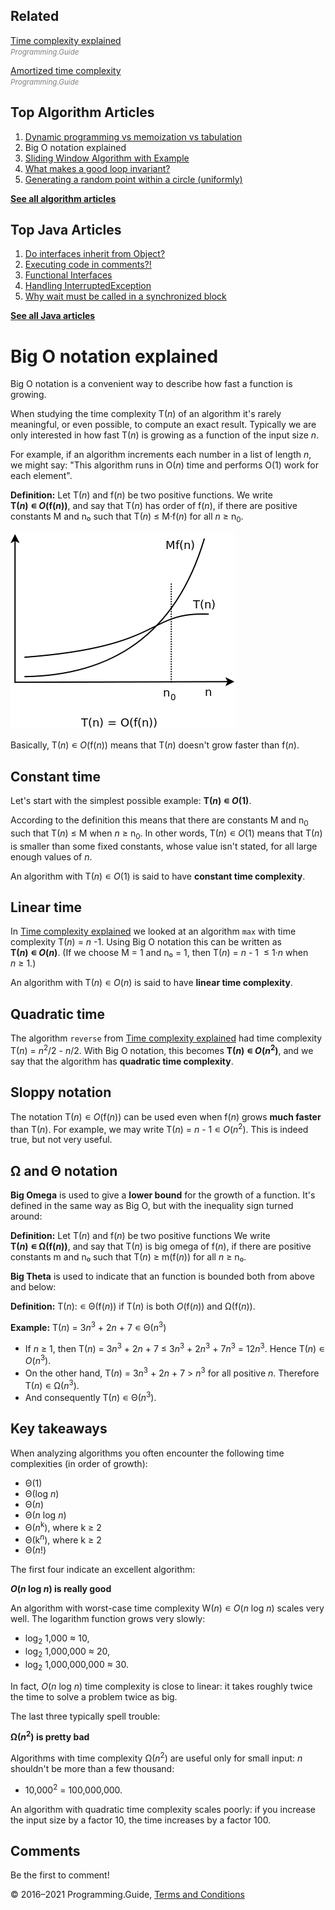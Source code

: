 <span class="underline"></span>

<span class="underline"></span>

Related
-------

[Time complexity explained](time-complexity-explained.html)  
<span style="color: grey; font-style: italic; font-size: smaller">Programming.Guide</span>

[Amortized time complexity](amortized-time-complexity-analysis.html)  
<span style="color: grey; font-style: italic; font-size: smaller">Programming.Guide</span>

Top Algorithm Articles
----------------------

1.  [Dynamic programming vs memoization vs tabulation](dynamic-programming-vs-memoization-vs-tabulation.html)
2.  Big O notation explained
3.  [Sliding Window Algorithm with Example](sliding-window-example.html)
4.  [What makes a good loop invariant?](what-makes-a-good-loop-invariant.html)
5.  [Generating a random point within a circle (uniformly)](random-point-within-circle.html)

[**See all algorithm articles**](algorithms.html)

<span class="underline"></span>

Top Java Articles
-----------------

1.  [Do interfaces inherit from Object?](java/do-interfaces-inherit-from-object.html)
2.  [Executing code in comments?!](java/executing-code-in-comments.html)
3.  [Functional Interfaces](java/functional-interfaces.html)
4.  [Handling InterruptedException](java/handling-interrupted-exceptions.html)
5.  [Why wait must be called in a synchronized block](java/why-wait-must-be-in-synchronized.html)

[**See all Java articles**](java/index.html)

Big O notation explained
========================

Big O notation is a convenient way to describe how fast a function is growing.

When studying the time complexity T(*n*) of an algorithm it's rarely meaningful, or even possible, to compute an exact result. Typically we are only interested in how fast T(*n*) is growing as a function of the input size *n*.

For example, if an algorithm increments each number in a list of length *n*, we might say: "This algorithm runs in O(*n*) time and performs O(1) work for each element".

**Definition:** Let T(*n*) and f(*n*) be two positive functions. We write **T(*n*) ∊ *O*(f(*n*))**, and say that T(*n*) has order of f(*n*), if there are positive constants M and n₀ such that T(*n*) ≤ M·f(*n*) for all *n* ≥ n<sub>0</sub>.

![Big O notation](Ordo.png)

Basically, T(*n*) ∊ *O*(f(*n*)) means that T(*n*) doesn't grow faster than f(*n*).

Constant time
-------------

Let's start with the simplest possible example: **T(*n*) ∊ *O*(1)**.

According to the definition this means that there are constants M and n<sub>0</sub> such that T(*n*) ≤ M when *n* ≥ n<sub>0</sub>. In other words, T(*n*) ∊ *O*(1) means that T(*n*) is smaller than some fixed constants, whose value isn't stated, for all large enough values of *n*.

An algorithm with T(*n*) ∊ *O*(1) is said to have **constant time complexity**.

Linear time
-----------

In [Time complexity explained](time-complexity-explained.html) we looked at an algorithm `max` with time complexity T(*n*) = *n* -1. Using Big O notation this can be written as **T(*n*) ∊ *O*(*n*)**. (If we choose M = 1 and n₀ = 1, then T(*n*) = *n* - 1  ≤ 1·*n* when *n* ≥ 1.)

An algorithm with T(*n*) ∊ *O*(*n*) is said to have **linear time complexity**.

Quadratic time
--------------

The algorithm `reverse` from [Time complexity explained](time-complexity-explained.html) had time complexity T(*n*) = *n*<sup>2</sup>/2 - *n*/2. With Big O notation, this becomes **T(*n*) ∊ *O*(*n*<sup>2</sup>)**, and we say that the algorithm has **quadratic time complexity**.

Sloppy notation
---------------

The notation T(*n*) ∊ *O*(f(*n*)) can be used even when f(*n*) grows **much faster** than T(*n*). For example, we may write T(*n*) = *n* - 1 ∊ *O*(*n*<sup>2</sup>). This is indeed true, but not very useful.

Ω and Θ notation
----------------

**Big Omega** is used to give a **lower bound** for the growth of a function. It's defined in the same way as Big O, but with the inequality sign turned around:

**Definition:** Let T(*n*) and f(*n*) be two positive functions We write **T(*n*) ∊ Ω(f(*n*))**, and say that T(*n*) is big omega of f(*n*), if there are positive constants m and n₀ such that T(*n*) ≥ m(f(*n*)) for all *n* ≥ n₀.

**Big Theta** is used to indicate that an function is bounded both from above and below:

**Definition:** T(*n*): ∊ Θ(f(*n*)) if T(*n*) is both *O*(f(*n*)) and Ω(f(*n*)).

**Example:** T(*n*) = 3*n*<sup>3</sup> + 2*n* + 7 ∊ Θ(*n*<sup>3</sup>)

-   If *n* ≥ 1, then T(*n*) = 3*n*<sup>3</sup> + 2*n* + 7 ≤ 3*n*<sup>3</sup> + 2*n*<sup>3</sup> + 7*n*<sup>3</sup> = 12*n*<sup>3</sup>. Hence T(*n*) ∊ *O*(*n*<sup>3</sup>).
-   On the other hand, T(*n*) = 3*n*<sup>3</sup> + 2*n* + 7 &gt; *n*<sup>3</sup> for all positive *n*. Therefore T(*n*) ∊ Ω(*n*<sup>3</sup>).
-   And consequently T(*n*) ∊ Θ(*n*<sup>3</sup>).

Key takeaways
-------------

When analyzing algorithms you often encounter the following time complexities (in order of growth):

-   Θ(1)
-   Θ(log *n*)
-   Θ(*n*)
-   Θ(*n* log *n*)
-   Θ(*n*<sup>k</sup>), where k ≥ 2
-   Θ(k<sup>*n*</sup>), where k ≥ 2
-   Θ(*n*!)

The first four indicate an excellent algorithm:

***O*(*n* log *n*) is really good**

An algorithm with worst-case time complexity W(*n*) ∊ *O*(*n* log *n*) scales very well. The logarithm function grows very slowly:

-   log<sub>2</sub> 1,000 ≈ 10,
-   log<sub>2</sub> 1,000,000 ≈ 20,
-   log<sub>2</sub> 1,000,000,000 ≈ 30.

In fact, *O*(*n* log *n*) time complexity is close to linear: it takes roughly twice the time to solve a problem twice as big.

The last three typically spell trouble:

**Ω(*n*<sup>2</sup>) is pretty bad**

Algorithms with time complexity Ω(*n*<sup>2</sup>) are useful only for small input: *n* shouldn't be more than a few thousand:

-   10,000<sup>2</sup> = 100,000,000.

An algorithm with quadratic time complexity scales poorly: if you increase the input size by a factor 10, the time increases by a factor 100.

Comments
--------

Be the first to comment!

© 2016–2021 Programming.Guide, [Terms and Conditions](terms-and-conditions.html)
